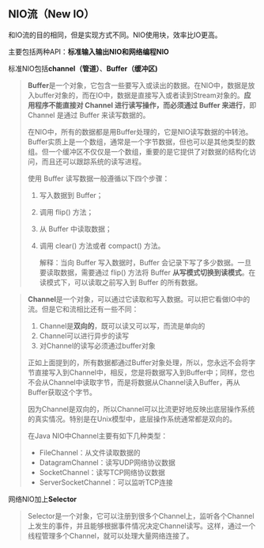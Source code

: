 ## NIO流（New IO）

和IO流的目的相同，但是实现方式不同。NIO使用块，效率比IO更高。

主要包括两种API：**标准输入输出NIO和网络编程NIO**



标准NIO包括**channel（管道）**、**Buffer（缓冲区)**

> **Buffer**是一个对象，它包含一些要写入或读出的数据。在NIO中，数据是放入buffer对象的，而在IO中，数据是直接写入或者读到Stream对象的。**应用程序不能直接对 Channel 进行读写操作，而必须通过 Buffer 来进行**，即 Channel 是通过 Buffer 来读写数据的。
>
> 在NIO中，所有的数据都是用Buffer处理的，它是NIO读写数据的中转池。Buffer实质上是一个数组，通常是一个字节数据，但也可以是其他类型的数组。但一个缓冲区不仅仅是一个数组，重要的是它提供了对数据的结构化访问，而且还可以跟踪系统的读写进程。
>
> 使用 Buffer 读写数据一般遵循以下四个步骤：
>
> 1. 写入数据到 Buffer；
>
> 2. 调用 flip() 方法；
>
> 3. 从 Buffer 中读取数据；
>
> 4. 调用 clear() 方法或者 compact() 方法。
>
>    解释：当向 Buffer 写入数据时，Buffer 会记录下写了多少数据。一旦要读取数据，需要通过 flip() 方法将 Buffer **从写模式切换到读模式**。在读模式下，可以读取之前写入到 Buffer 的所有数据。

> **Channel**是一个对象，可以通过它读取和写入数据。可以把它看做IO中的流。但是它和流相比还有一些不同：
>
> 1. Channel是**双向的**，既可以读又可以写，而流是单向的
> 2. Channel可以进行异步的读写
> 3. 对Channel的读写必须通过buffer对象
>
> 正如上面提到的，所有数据都通过Buffer对象处理，所以，您永远不会将字节直接写入到Channel中，相反，您是将数据写入到Buffer中；同样，您也不会从Channel中读取字节，而是将数据从Channel读入Buffer，再从Buffer获取这个字节。
>
> 因为Channel是双向的，所以Channel可以比流更好地反映出底层操作系统的真实情况。特别是在Unix模型中，底层操作系统通常都是双向的。
>
> 在Java NIO中Channel主要有如下几种类型：
>
> - FileChannel：从文件读取数据的
> - DatagramChannel：读写UDP网络协议数据
> - SocketChannel：读写TCP网络协议数据
> - ServerSocketChannel：可以监听TCP连接



网络NIO加上**Selector**

> Selector是一个对象，它可以注册到很多个Channel上，监听各个Channel上发生的事件，并且能够根据事件情况决定Channel读写。这样，通过一个线程管理多个Channel，就可以处理大量网络连接了。





